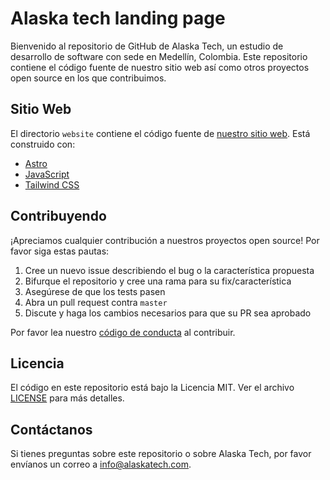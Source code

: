 # Alaska tech landing page

Bienvenido al repositorio de GitHub de Alaska Tech, un estudio de desarrollo de software con sede en Medellín, Colombia. Este repositorio contiene el código fuente de nuestro sitio web así como otros proyectos open source en los que contribuimos.

## Sitio Web

El directorio `website` contiene el código fuente de [nuestro sitio web](https://alaska-tech.vercel.app/). Está construido con:

- [Astro](https://astro.build/)
- [JavaScript](https://developer.mozilla.org/es/docs/Web/JavaScript)
- [Tailwind CSS](https://tailwindcss.com/)

## Contribuyendo

¡Apreciamos cualquier contribución a nuestros proyectos open source! Por favor siga estas pautas:

1. Cree un nuevo issue describiendo el bug o la característica propuesta
2. Bifurque el repositorio y cree una rama para su fix/característica
3. Asegúrese de que los tests pasen
4. Abra un pull request contra `master`
5. Discute y haga los cambios necesarios para que su PR sea aprobado

Por favor lea nuestro [código de conducta](CODE_OF_CONDUCT.md) al contribuir.

## Licencia

El código en este repositorio está bajo la Licencia MIT. Ver el archivo [LICENSE](LICENSE) para más detalles.

## Contáctanos

Si tienes preguntas sobre este repositorio o sobre Alaska Tech, por favor envíanos un correo a [info@alaskatech.com](mailto:info@alaskatech.com).


